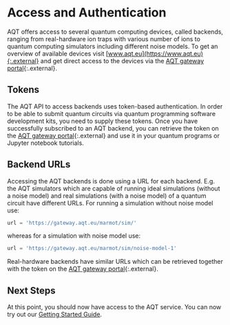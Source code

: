 # Access and Authentication

AQT offers access to several quantum computing devices, called backends,
ranging from real-hardware ion traps with various number of ions to
quantum computing simulators including different noise models.
To get an overview of available devices visit
[www.aqt.eu](https://www.aqt.eu){:.external} and get direct access to the devices via the
[AQT gateway portal](https://gateway-portal.aqt.eu){:.external}.

## Tokens

The AQT API to access backends uses token-based authentication. In order to be
able to submit quantum circuits via quantum programming software development
kits, you need to supply these tokens. Once you have successfully subscribed
to an AQT backend, you can retrieve the token on the
[AQT gateway portal](https://gateway-portal.aqt.eu){:.external}
and use it in your quantum programs or Jupyter notebook tutorials.

## Backend URLs

Accessing the AQT backends is done using a URL for each backend.
E.g. the AQT simulators which are capable of running ideal simulations
(without a noise model) and real simulations (with a noise model) of a
quantum circuit have different URLs. For running a simulation without noise model use:

```python
url = 'https://gateway.aqt.eu/marmot/sim/'
```

whereas for a simulation with noise model use:

```python
url = 'https://gateway.aqt.eu/marmot/sim/noise-model-1'
```

Real-hardware backends have similar URLs which can be retrieved together
with the token on the
[AQT gateway portal](https://gateway-portal.aqt.eu){:.external}.

## Next Steps

At this point, you should now have access to the AQT service.
You can now try out our
[Getting Started Guide](/cirq/hardware/aqt/getting_started.ipynb).
